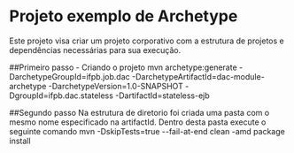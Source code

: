 # Projeto exemplo de Archetype
Este projeto visa criar um projeto corporativo com a estrutura de projetos e dependências necessárias para sua execução.

##Primeiro passo - Criando o projeto
mvn archetype:generate -DarchetypeGroupId=ifpb.job.dac -DarchetypeArtifactId=dac-module-archetype -DarchetypeVersion=1.0-SNAPSHOT -DgroupId=ifpb.dac.stateless -DartifactId=stateless-ejb

##Segundo passo
Na estrutura de diretorio foi criada uma pasta com o mesmo nome especificado na artifactId.
Dentro desta pasta execute o seguinte comando
mvn -DskipTests=true --fail-at-end clean  -amd package install

